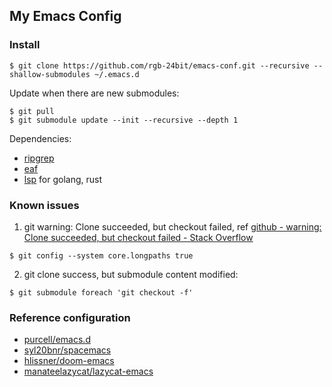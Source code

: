 ## My Emacs Config ##

### Install

```
$ git clone https://github.com/rgb-24bit/emacs-conf.git --recursive --shallow-submodules ~/.emacs.d
```

Update when there are new submodules:
```
$ git pull
$ git submodule update --init --recursive --depth 1
```

Dependencies:
+ [ripgrep](https://github.com/BurntSushi/ripgrep)
+ [eaf](https://github.com/manateelazycat/emacs-application-framework)
+ [lsp](https://microsoft.github.io/language-server-protocol/) for golang, rust

### Known issues

1. git warning: Clone succeeded, but checkout failed, ref [github - warning: Clone succeeded, but checkout failed - Stack Overflow](https://stackoverflow.com/questions/39542177/warning-clone-succeeded-but-checkout-failed)
```
$ git config --system core.longpaths true
```

2. git clone success, but submodule content modified:
```
$ git submodule foreach 'git checkout -f'
```

### Reference configuration

+ [purcell/emacs.d](https://github.com/purcell/emacs.d)
+ [syl20bnr/spacemacs](https://github.com/syl20bnr/spacemacs)
+ [hlissner/doom-emacs](https://github.com/hlissner/doom-emacs)
+ [manateelazycat/lazycat-emacs](https://github.com/manateelazycat/lazycat-emacs)
